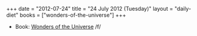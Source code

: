 +++
date = "2012-07-24"
title = "24 July 2012 (Tuesday)"
layout = "daily-diet"
books = ["wonders-of-the-universe"]
+++

<ul>
<li class="entry Book">Book: <a href="/books/wonders-of-the-universe">Wonders of the Universe</a> /f/</li>
</ul>